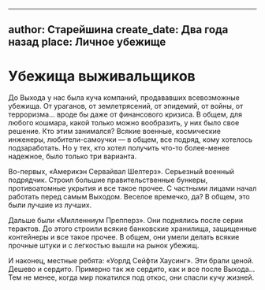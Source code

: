 
---
author: Старейшина
create_date: Два года назад
place: Личное убежище
---

# Убежища выживальщиков


До Выхода у нас была куча компаний, продававших всевозможные убежища. От ураганов, от землетрясений, от эпидемий, от войны, от терроризма... вроде бы даже от финансового кризиса. В общем, для любого кошмара, какой только можно вообразить, у них было свое решение. Кто этим занимался? Всякие военные, космические инженеры, любители-самоучки — в общем, все подряд, кому хотелось подзаработать. Но у тех, кто хотел получить что-то более-менее надежное, было только три варианта.


Во-первых, «Америкэн Сервайвал Шелтерз». Серьезный военный подрядчик. Строил большие правительственные бункеры, противоатомные укрытия и все такое прочее. С частными лицами начал работать перед самым Выходом. Веселое времечко, да? В общем, это были лучшие из лучших.


Дальше были «Милленниум Препперз». Они поднялись после серии терактов. До этого строили всякие банковские хранилища, защищенные контейнеры и все такое прочее. В общем, они умели делать всякие прочные штуки и с легкостью вышли на рынок убежищ.


И наконец, местные ребята: «Уорлд Сейфти Хаусинг». Эти брали ценой. Дешево и сердито. Примерно так же сердито, как и все после Выхода... Тем не менее, когда мир покатился под откос, они спасли кучу жизней.




